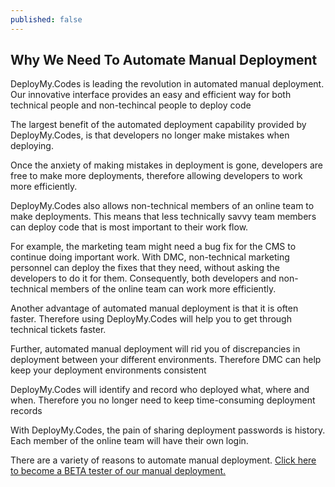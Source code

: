 ```yaml
---
published: false
---
```


## Why We Need To Automate Manual Deployment
 
DeployMy.Codes is leading the revolution in automated manual deployment.  Our innovative interface provides an easy and efficient way for both technical people and non-techincal people to deploy code
 
The largest benefit of the automated deployment capability provided by DeployMy.Codes, is that developers no longer make mistakes when deploying.
 
Once the anxiety of making mistakes in deployment is gone, developers are free to make more deployments, therefore allowing developers to work more efficiently.
 
DeployMy.Codes also allows non-technical members of an online team to make deployments.  This means that less technically savvy team members can deploy code that is most important to their work flow.
 
For example, the marketing team might need a bug fix for the CMS to continue doing important work.  With DMC, non-technical marketing personnel can deploy the fixes that they need, without asking the developers to do it for them.  Consequently, both developers and non-technical members of the online team can work more efficiently.
 
Another advantage of automated manual deployment is that it is often faster.  Therefore using DeployMy.Codes will help you to get through technical tickets faster.
 
Further, automated manual deployment will rid you of discrepancies in deployment between your different environments.  Therefore DMC can help keep your deployment environments consistent 
 
DeployMy.Codes will identify and record who deployed what, where and when.  Therefore you no longer need to keep time-consuming deployment records
 
With DeployMy.Codes, the pain of sharing deployment passwords is history.  Each member of the online team will have their own login.
 
There are a variety of reasons to automate manual deployment.  [Click here to become a BETA tester of our manual deployment.](http://www.deploymy.codes/)
